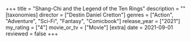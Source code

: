 +++
title = "Shang-Chi and the Legend of the Ten Rings"
description = ""
[taxonomies]
director = ["Destin Daniel Cretton"] 
genres = ["Action", "Adventure", "Sci-Fi", "Fantasy", "Comicbook"]
release_year = ["2021"]
my_rating = ["4"]
movie_or_tv = ["Movie"]
[extra]
date = 2021-09-01
reviewed = false
+++

